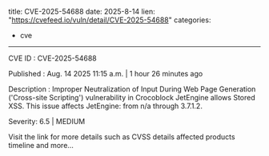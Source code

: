  
title: CVE-2025-54688
date: 2025-8-14
lien: "https://cvefeed.io/vuln/detail/CVE-2025-54688"
categories:
  - cve
---

CVE ID : CVE-2025-54688

Published :  Aug. 14
2025
11:15 a.m. | 1 hour
26 minutes ago

Description : Improper Neutralization of Input During Web Page Generation ('Cross-site Scripting') vulnerability in Crocoblock JetEngine allows Stored XSS. This issue affects JetEngine: from n/a through 3.7.1.2.

Severity: 6.5 | MEDIUM

Visit the link for more details
such as CVSS details
affected products
timeline
and more...
